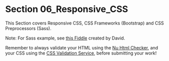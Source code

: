 # Section 06_Responsive_CSS

This Section covers Responsive CSS, CSS Frameworks (Bootstrap) and CSS Preprocessors (Sass).

Note: For Sass example, see [this Fiddle](http://jsfiddle.net/CSCIE12/acsnzv8w/) created by David.

Remember to always validate your HTML using the [Nu Html Checker](https://validator.w3.org/nu/),
and your CSS using the [CSS Validation Service](https://jigsaw.w3.org/css-validator/),
before submitting your work!
